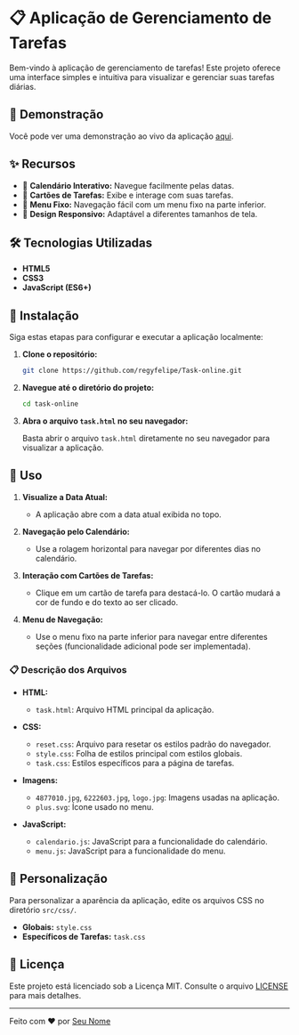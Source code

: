 # 📋 Aplicação de Gerenciamento de Tarefas

Bem-vindo à aplicação de gerenciamento de tarefas! Este projeto oferece uma interface simples e intuitiva para visualizar e gerenciar suas tarefas diárias.

## 🌟 Demonstração

Você pode ver uma demonstração ao vivo da aplicação [aqui](https://task-online.vercel.app/).

## ✨ Recursos

- 📅 **Calendário Interativo:** Navegue facilmente pelas datas.
- 📝 **Cartões de Tarefas:** Exibe e interage com suas tarefas.
- 📌 **Menu Fixo:** Navegação fácil com um menu fixo na parte inferior.
- 📱 **Design Responsivo:** Adaptável a diferentes tamanhos de tela.

## 🛠️ Tecnologias Utilizadas

- **HTML5**
- **CSS3**
- **JavaScript (ES6+)**

## 🚀 Instalação

Siga estas etapas para configurar e executar a aplicação localmente:

1. **Clone o repositório:**

    ```sh
    git clone https://github.com/regyfelipe/Task-online.git
    ```

2. **Navegue até o diretório do projeto:**

    ```sh
    cd task-online
    ```

3. **Abra o arquivo `task.html` no seu navegador:**

    Basta abrir o arquivo `task.html` diretamente no seu navegador para visualizar a aplicação.

## 📖 Uso

1. **Visualize a Data Atual:**
   - A aplicação abre com a data atual exibida no topo.

2. **Navegação pelo Calendário:**
   - Use a rolagem horizontal para navegar por diferentes dias no calendário.

3. **Interação com Cartões de Tarefas:**
   - Clique em um cartão de tarefa para destacá-lo. O cartão mudará a cor de fundo e do texto ao ser clicado.

4. **Menu de Navegação:**
   - Use o menu fixo na parte inferior para navegar entre diferentes seções (funcionalidade adicional pode ser implementada).


### 📋 Descrição dos Arquivos

- **HTML:**
  - `task.html`: Arquivo HTML principal da aplicação.

- **CSS:**
  - `reset.css`: Arquivo para resetar os estilos padrão do navegador.
  - `style.css`: Folha de estilos principal com estilos globais.
  - `task.css`: Estilos específicos para a página de tarefas.

- **Imagens:**
  - `4877010.jpg`, `6222603.jpg`, `logo.jpg`: Imagens usadas na aplicação.
  - `plus.svg`: Ícone usado no menu.

- **JavaScript:**
  - `calendario.js`: JavaScript para a funcionalidade do calendário.
  - `menu.js`: JavaScript para a funcionalidade do menu.

## 🎨 Personalização

Para personalizar a aparência da aplicação, edite os arquivos CSS no diretório `src/css/`. 

- **Globais:** `style.css`
- **Específicos de Tarefas:** `task.css`

## 📜 Licença

Este projeto está licenciado sob a Licença MIT. Consulte o arquivo [LICENSE](LICENSE) para mais detalhes.

---

Feito com ❤️ por [Seu Nome](https://instagram.com/fep.ink)

